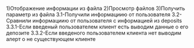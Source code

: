 1)Отображение информации из файла
2)Просмотр файлов
3)Получить параметр из файла
    3.1-Получили информациию от пользователя
    3.2-Сравнили информациию от пользователя с информацией из deposits
    3.3.1-Если введеный пользователем клиент есть выводим данные о его депозите
    3.3.2-Если введеного пользователем клиента нет выводим алерт о не существующем клиенте
